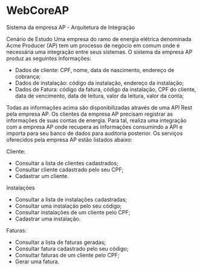 # WebCoreAP
Sistema da empresa AP - Arquitetura de Integração

Cenário de Estudo
Uma empresa do ramo de energia elétrica denominada Acme Producer (AP) tem um processo de negócio em comum onde é necessária uma integração entre seus sistemas.
O sistema da empresa AP produz as seguintes informações:

*	Dados de cliente: CPF, nome, data de nascimento, endereço de cobrança;
*	Dados de instalação: código da instalação, endereço da instalação;
*	Dados de Fatura: código da fatura, código da instalação, CPF do cliente, data de vencimento, data de leitura, valor da leitura, valor da conta;
 
Todas as informações acima são disponibilizadas através de uma API Rest pela empresa AP. 
Os clientes da empresa AP precisam registrar as informações de suas contas de energia. Para tal, realiza uma integração com a empresa AP onde recupera as informações consumindo a API e importa para seu banco de dados para auditoria posterior.
Os serviços oferecidos pela empresa AP estão listados abaixo:

Cliente:
*	Consultar a lista de clientes cadastrados;
*	Consultar cliente cadastrado pelo seu CPF;
*	Cadastrar um cliente.

Instalações
*	Consultar a lista de instalações cadastradas;
*	Consultar uma instalação pelo seu código;
*	Consultar instalações de um cliente pelo CPF;
*	Cadastrar uma instalação.

Faturas:
*	Consultar a lista de faturas geradas;
*	Consultar fatura cadastrado pelo seu código;
*	Consultar faturas de um cliente pelo CPF;
*	Gerar uma fatura.
